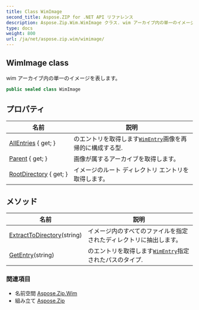 ```yaml
---
title: Class WimImage
second_title: Aspose.ZIP for .NET API リファレンス
description: Aspose.Zip.Wim.WimImage クラス. wim アーカイブ内の単一のイメージを表します
type: docs
weight: 800
url: /ja/net/aspose.zip.wim/wimimage/
---
```

## WimImage class

wim アーカイブ内の単一のイメージを表します。

```csharp
public sealed class WimImage
```

## プロパティ

| 名前 | 説明 |
| --- | --- |
| [AllEntries](../../aspose.zip.wim/wimimage/allentries/) { get; } | のエントリを取得します[`WimEntry`](../wimentry/)画像を再帰的に構成する型. |
| [Parent](../../aspose.zip.wim/wimimage/parent/) { get; } | 画像が属するアーカイブを取得します。 |
| [RootDirectory](../../aspose.zip.wim/wimimage/rootdirectory/) { get; } | イメージのルート ディレクトリ エントリを取得します。 |

## メソッド

| 名前 | 説明 |
| --- | --- |
| [ExtractToDirectory](../../aspose.zip.wim/wimimage/extracttodirectory/)(string) | イメージ内のすべてのファイルを指定されたディレクトリに抽出します。 |
| [GetEntry](../../aspose.zip.wim/wimimage/getentry/)(string) | のエントリを取得します[`WimEntry`](../wimentry/)指定されたパスのタイプ. |

### 関連項目

* 名前空間 [Aspose.Zip.Wim](../../aspose.zip.wim/)
* 組み立て [Aspose.Zip](../../)


